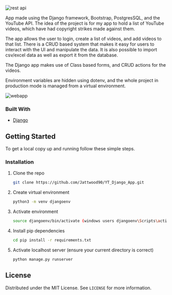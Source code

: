 
<!-- ABOUT THE PROJECT -->

![rest api](https://user-images.githubusercontent.com/56833060/113520193-5a1f7000-9589-11eb-9781-ca573adc27b7.gif)

App made using the Django framework, Bootstrap, PostgresSQL, and the YouTube API. The idea of the project is for my app to hold a list of YouTube videos, which have had copyright strikes made against them. 

The app allows the user to login, create a list of videos, and add videos to that list. There is a CRUD based system that makes it easy for users to interact with the UI and manipulate the data. It is also possible to import csv/excel data as well as export it from the database.

The Django app makes use of Class based forms, and CRUD actions for the videos.

Environment variables are hidden using dotenv, and the whole project in production mode is managed from a virtual environment.

![webapp](https://user-images.githubusercontent.com/56833060/108557921-25b16680-72f1-11eb-9ef2-324aae8b9da4.gif)


### Built With

* [Django]()


<!-- GETTING STARTED -->
## Getting Started

To get a local copy up and running follow these simple steps.


### Installation

1. Clone the repo
   ```sh
   git clone https://github.com/Jattwood90/YT_Django_App.git
   ```
2. Create virtual environment
   ```sh
   python3 -m venv djangoenv
   ```
3. Activate environment
   ```sh
   source djangoenv/bin/activate (windows users djangoenv\Scripts\activate.bat)
   ```
4. Install pip dependencies
   ```sh
   cd pip install -r requirements.txt
   ```
5. Activate localhost server (ensure your current directory is correct)
   ```sh
   python manage.py runserver
   ```


<!-- LICENSE -->
## License

Distributed under the MIT License. See `LICENSE` for more information.
